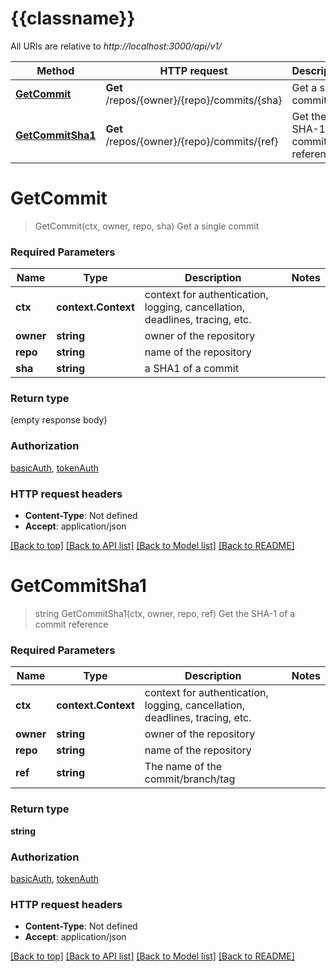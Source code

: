 # {{classname}}

All URIs are relative to *http://localhost:3000/api/v1/*

Method | HTTP request | Description
------------- | ------------- | -------------
[**GetCommit**](CommitsApi.md#GetCommit) | **Get** /repos/{owner}/{repo}/commits/{sha} | Get a single commit
[**GetCommitSha1**](CommitsApi.md#GetCommitSha1) | **Get** /repos/{owner}/{repo}/commits/{ref} | Get the SHA-1 of a commit reference

# **GetCommit**
> GetCommit(ctx, owner, repo, sha)
Get a single commit

### Required Parameters

Name | Type | Description  | Notes
------------- | ------------- | ------------- | -------------
 **ctx** | **context.Context** | context for authentication, logging, cancellation, deadlines, tracing, etc.
  **owner** | **string**| owner of the repository | 
  **repo** | **string**| name of the repository | 
  **sha** | **string**| a SHA1 of a commit | 

### Return type

 (empty response body)

### Authorization

[basicAuth](../README.md#basicAuth), [tokenAuth](../README.md#tokenAuth)

### HTTP request headers

 - **Content-Type**: Not defined
 - **Accept**: application/json

[[Back to top]](#) [[Back to API list]](../README.md#documentation-for-api-endpoints) [[Back to Model list]](../README.md#documentation-for-models) [[Back to README]](../README.md)

# **GetCommitSha1**
> string GetCommitSha1(ctx, owner, repo, ref)
Get the SHA-1 of a commit reference

### Required Parameters

Name | Type | Description  | Notes
------------- | ------------- | ------------- | -------------
 **ctx** | **context.Context** | context for authentication, logging, cancellation, deadlines, tracing, etc.
  **owner** | **string**| owner of the repository | 
  **repo** | **string**| name of the repository | 
  **ref** | **string**| The name of the commit/branch/tag | 

### Return type

**string**

### Authorization

[basicAuth](../README.md#basicAuth), [tokenAuth](../README.md#tokenAuth)

### HTTP request headers

 - **Content-Type**: Not defined
 - **Accept**: application/json

[[Back to top]](#) [[Back to API list]](../README.md#documentation-for-api-endpoints) [[Back to Model list]](../README.md#documentation-for-models) [[Back to README]](../README.md)

